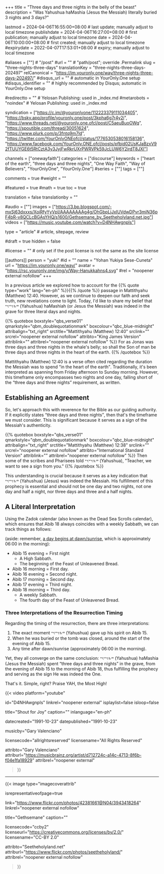 +++
title = "Three days and three nights in the belly of the beast"
description = "Was Yahushua haMashia (Jesus the Messiah) literally buried 3 nights and 3 days?"

lastmod = 2024-04-06T16:55:00+08:00                 # last update; manually adjust to local timezone
publishdate = 2024-04-06T16:27:00+08:00             # first publication; manually adjust to local timezone
date = 2024-04-06T10:00:00+08:00                    # first created; manually adjust to local timezone
#expirydate = 2022-04-07T17:53:01+08:00              # expiry; manually adjust to local timezone

#aliases = [""]                                        # "/post"
#url = ""                                              # "path/post"; override .Permalink
slug = "three-nights-three-days"
translationKey = "three-nights-three-days-202497"
relCanonical = "https://im.youronly.one/way/three-nights-three-days-202497/"
#disqus_url = ""                                                    # automatic in YourOnly.One setup
#disqus_identifier = ""                                             # highly recommended by Disqus; automatic in YourOnly.One setup

#redirectto = ""                                       # Yelosan Publishing: used in _index.md
#metarobots = "noindex"                                # Yelosan Publishing: used in _index.md

syndication = ["https://c.im/@youronlyone/112223379111034405", "https://bsky.app/profile/youronly.one/post/3kpha6g7r4y2i", "https://www.threads.net/@youronly.one.ofcl/post/C5aeuBuoOWq", "https://spoutible.com/thread/30051624", "https://www.plurk.com/p/3fntq9m7ld", "https://twitter.com/YourOnlyONEofcl/status/1776530538016158136", "https://www.facebook.com/YourOnly.ONE.ofcl/posts/pfbid02UsKJaBzxV92fTUUYGE6t5RtCztA3y3JyjFwRkrUXrPWRVPk59JcLUW6Y2irdT8JXl"]

channels = ["onewayfaith"]
categories = ["discourse"]
keywords = ["heart of the earth", "three days and three nights", "One Way Faith", "Way of Believers", "YourOnlyOne", "YourOnly.One"]
#series = [""]
tags = [""]

comments = true
#weight = ""

#featured = true
#math = true
toc = true

translation = false
translationby = ""

#audio = [""]
images = ["https://3.bp.blogspot.com/-mxSj63dxxxs/XoiRfyYyVpI/AAAAAAAAg4g/OhGbpLjJxIUVdwDPvr3miN36pF4bR-v8QCLcBGAsYHQ/s1600/Gethsemane_by_Seetheholyland.net.jpg"]
videos = ["https://music.youtube.com/watch?v=D4NHAwgnpIs"]

type = "article"                                             # article, sitepage, review

#draft = true
hidden = false

#license = ""                                          # only set if the post license is not the same as the site license

[[authors]]
person = "yuki"
#id = ""
name = "Yohan Yukiya Sese-Cuneta"
url = "https://im.youronly.one/way/"
avatar = "https://rsc.youronly.one/img/y/Way-Hanukkahns4.svg"
#rel = "noopener external nofollow"
+++

In a previous article we explored how to account for the {{% quote type="work" lang="en-ph" %}}[](20200404-three-days-three-nights.md "Three days and three nights in the heart of the earth"){{% /quote %}} passage in Mattithyahu (Matthew) 12:40. However, as we continue to deepen our faith and seek truth, new revelations come to light. Today, I'd like to share my belief that <bdi lang="hbo-Hebr" dir="rtl">𐤉𐤄𐤅𐤔𐤅𐤏</bdi> (<bdi lang="hbo-Latn" dir="ltr">Yahushua</bdi>) <bdi lang="hbo-Latn" dir="ltr">haMashiah</bdi> (or Jesus the Messiah) was indeed in the grave for three literal days and nights.

<!--more-->

{{% quotebox boxstyle="qbs_verse01" qmarkstyle="qbm_doublequotationmark" boxcolour="qbc_blue-midnight" attribalign="txt_right" srctitle="Mattithyahu (Matthew) 12:40" srclink="" srcrel="noopener external nofollow" attribto="King James Version" attriblink="" attribrel="noopener external nofollow" %}}
For as Jonas was three days and three nights in the whale's belly; so shall the Son of man be three days and three nights in the heart of the earth.
{{% /quotebox %}}

Mattithyahu (Matthew) 12:40 is a verse often cited regarding the duration the Messiah was to spend <q>in the heart of the earth</q>. Traditionally, it's been interpreted as spanning from Friday afternoon to Sunday morning. However, this timeframe only encompasses two nights and one day, falling short of the <q>three days and three nights</q> requirement, as written.

## Establishing an Agreement

So, let's approach this with reverence for the Bible as our guiding authority. If it explicitly states <q>three days and three nights</q>, then that's the timeframe we must consider. This is significant because it serves as a sign of the Messiah's authenticity.

{{% quotebox boxstyle="qbs_verse01" qmarkstyle="qbm_doublequotationmark" boxcolour="qbc_blue-midnight" attribalign="txt_right" srctitle="Mattithyahu (Matthew) 12:38" srclink="" srcrel="noopener external nofollow" attribto="International Standard Version" attriblink="" attribrel="noopener external nofollow" %}}
Then some of the scribes and Pharisees told <bdi lang="hbo-Hebr" dir="rtl">𐤉𐤄𐤅𐤔𐤅𐤏</bdi> (<bdi lang="hbo-Latn" dir="ltr">Yahushua</bdi>), "Teacher, we want to see a sign from you."
{{% /quotebox %}}

This understanding is crucial because it serves as a key indication that <bdi lang="hbo-Hebr" dir="rtl">𐤉𐤄𐤅𐤔𐤅𐤏</bdi> (<bdi lang="hbo-Latn" dir="ltr">Yahushua</bdi>) (Jesus) was indeed the Messiah. His fulfillment of this prophecy is essential and should not be one day and two nights, not one day and half a night, nor three days and three and a half nights.

## A Literal Interpretation

Using the Zadok calendar (also known as the Dead Sea Scrolls calendar), which ensures that Abib 18 always coincides with a weekly Sabbath, we can track things as follows:

(aside: remember, [a day begins at dawn/sunrise](20180101-when-true-new-year-day.md), which is approximately 06:00 in the morning):

* Abib 15 evening = First night
  * A High Sabbath.
  * The beginning of the Feast of Unleavened Bread.
* Abib 16 morning = First day.
* Abib 16 evening = Second night.
* Abib 17 morning = Second day.
* Abib 17 evening = Third night.
* Abib 18 morning = Third day.
  * A weekly Sabbath.
  * The fourth day of the Feast of Unleavened Bread.

### Three Interpretations of the Resurrection Timing

Regarding the timing of the resurrection, there are three interpretations:

1. The exact moment <bdi lang="hbo-Hebr" dir="rtl">𐤉𐤄𐤅𐤔𐤅𐤏</bdi> (<bdi lang="hbo-Latn" dir="ltr">Yahushua</bdi>) gave up his spirit on Abib 15.
1. When he was buried or the tomb was closed, around the start of the evening of Abib 15.
1. Any time after dawn/sunrise (approximately 06:00 in the morning).

Yet, they all converge on the same conclusion: <bdi lang="hbo-Hebr" dir="rtl">𐤉𐤄𐤅𐤔𐤅𐤏</bdi> (<bdi lang="hbo-Latn" dir="ltr">Yahushua</bdi>) haMashia (Jesus the Messiah) spent <q>three days and three nights</q> in the grave, from the evening of Abib 15 to the morning of Abib 18, thus fulfilling the prophecy and serving as the sign He was indeed the One.

That's it. Simple, right? Praise YAH, the Most High!

{{< video
  platform="youtube"

  id="D4NHAwgnpIs"
  linkrel="noopener external"
  isplaylist=false
  isloop=false

  title="Shout for Joy"
  caption=""
  inlanguage="en-ph"

  datecreated="1991-10-23"
  datepublished="1991-10-23"

  musicby="Gary Valenciano"

  licensecode="allrightsreserved"
  licensename="All Rights Reserved"

  attribto="Gary Valenciano"
  attriburl="https://musicbrainz.org/artist/d712724c-a14c-4713-8f6b-f04e1fa18929"
  attribrel="noopener external"
>}}

---

{{< image
  type="imagecoverattrib"

  isrepresentativeofpage=true

  link="https://www.flickr.com/photos/42381661@N04/3943418264"
  linkrel="noopener external nofollow"

  title="Gethsemane"
  caption=""

  licensecode="ccby2"
  licenseurl="https://creativecommons.org/licenses/by/2.0/"
  licensename="CC-BY 2.0"

  attribto="Seetheholyland.net"
  attriburl="https://www.flickr.com/photos/seetheholyland/"
  attribrel="noopener external nofollow"
>}}
